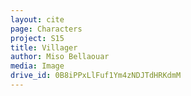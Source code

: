 ```yaml
---
layout: cite
page: Characters
project: S15
title: Villager
author: Miso Bellaouar
media: Image
drive_id: 0B8iPPxLlFuf1Ym4zNDJTdHRKdmM
---
```

